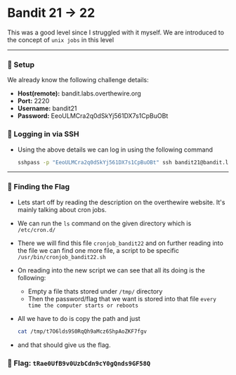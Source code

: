 # Bandit 21 -> 22

This was a good level since I struggled with it myself. We are introduced to the concept of `unix jobs` in this level

--- 

### 🔧 Setup
We already know the following challenge details:
- **Host(remote):** bandit.labs.overthewire.org
- **Port:** 2220
- **Username:** bandit21
- **Password:** EeoULMCra2q0dSkYj561DX7s1CpBuOBt
### 🔑 Logging in via SSH

- Using the above details we can log in using the following command
    ```bash
    sshpass -p "EeoULMCra2q0dSkYj561DX7s1CpBuOBt" ssh bandit21@bandit.labs.overthewire.org -p 2220
    ```

---

### 🎯 Finding the Flag

- Lets start off by reading the description on the overthewire website. It's mainly talking about cron jobs.

- We can run the `ls` command on the given directory which is `/etc/cron.d/`
- There we will find this file `cronjob_bandit22` and on further reading into the file we can find one more file, a script to be specific `/usr/bin/cronjob_bandit22.sh`
- On reading into the new script we can see that all its doing is the following:
  * Empty a file thats stored under `/tmp/` directory
  * Then the password/flag that we want is stored into that file `every time the computer starts or reboots`
- All we have to do is copy the path and just 
  ```bash
  cat /tmp/t7O6lds9S0RqQh9aMcz6ShpAoZKF7fgv
  ```

- and that should give us the flag.

### 🏁 Flag: `tRae0UfB9v0UzbCdn9cY0gQnds9GF58Q`
